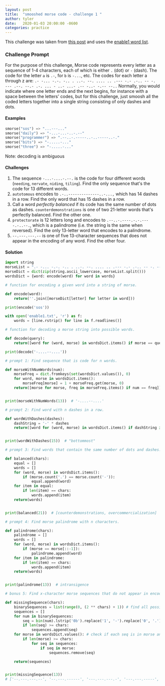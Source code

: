 ```yaml
---
layout: post
title:  "smooshed morse code - challenge 1 "
author: tyler
date:   2020-01-03 20:00:00 -0600
categories: practice
---
```


This challenge was taken from [this post](https://www.reddit.com/r/dailyprogrammer/comments/cmd1hb/20190805_challenge_380_easy_smooshed_morse_code_1/) and uses the [enable1 word list](https://raw.githubusercontent.com/dolph/dictionary/master/enable1.txt).

### Challenge Prompt

For the purpose of this challenge, Morse code represents every letter as a sequence of 1-4 characters, each of which is either `.` (dot) or `-` (dash). The code for the letter `a` is `.-`, for `b` is `-...`, etc. The codes for each letter a through z are:
`.- -... -.-. -.. . ..-. --. .... .. .--- -.- .-.. -- -. --- .--. --.- .-. ... - ..- ...- .-- -..- -.-- --..`
Normally, you would indicate where one letter ends and the next begins, for instance with a space between the letters' codes, but for this challenge, just smoosh all the coded letters together into a single string consisting of only dashes and dots.

#### Examples

```python
smorse("sos") => "...---..."
smorse("daily") => "-...-...-..-.--"
smorse("programmer") => ".--..-.-----..-..-----..-."
smorse("bits") => "-.....-..."
smorse("three") => "-.....-..."
```

Note: decoding is ambiguous

#### Challenges

1. The sequence `-...-....-.--.` is the code for four different words (`needing`, `nervate`, `niding`, `tiling`). Find the only sequence that's the code for 13 different words.
2. `autotomous` encodes to `.-..--------------..-...,` which has 14 dashes in a row. Find the only word that has 15 dashes in a row.
3. Call a word *perfectly balanced* if its code has the same number of dots as dashes. `counterdemonstrations` is one of two 21-letter words that's perfectly balanced. Find the other one.
4. `protectorate` is 12 letters long and encodes to `.--..-.----.-.-.----.-..--.`, which is a palindrome (i.e. the string is the same when reversed). Find the only 13-letter word that encodes to a palindrome.
5. `--.---.---.--` is one of five 13-character sequences that does not appear in the encoding of any word. Find the other four.

#### Solution

```python
import string
morseList = ".- -... -.-. -.. . ..-. --. .... .. .--- -.- .-.. -- -. --- .--. --.- .-. ... - ..- ...- .-- -..- -.-- --.."
morseDict = dict(zip(string.ascii_lowercase, morseList.split()))
wordsDict = {word: encode(word) for word in words}

# function for encoding a given word into a string of morse.

def encode(word):
    return(''.join([morseDict[letter] for letter in word]))

print(encode('sos'))

with open('enable1.txt', 'r') as f:
    words = [line.rstrip() for line in f.readlines()]

# function for decoding a morse string into possible words.

def decode(query):
    return([word for (word, morse) in wordsDict.items() if morse == query])

print(decode('-....--....'))

# prompt 1: Find sequence that is code for n words.

def morseWithNumWords(num):
    morseFreq = dict.fromkeys(set(wordsDict.values()), 0)
    for word, morse in wordsDict.items():
        morseFreq[morse] = 1 + morseFreq.get(morse, 0)
    return([morse for morse, freq in morseFreq.items() if num == freq])


print(morseWithNumWords(13))  # '-....--....'

# prompt 2: Find word with n dashes in a row.

def wordWithDashes(dashes):
    dashString = '-' * dashes
    return([word for (word, morse) in wordsDict.items() if dashString in morse])


print(wordWithDashes(15))  # "bottommost"

# prompt 3: Find words that contain the same number of dots and dashes.

def balanced(chars):
    equal = []
    words = []
    for (word, morse) in wordsDict.items():
        if (morse.count('.') == morse.count('-')):
            equal.append(word)
    for item in equal:
        if len(item) == chars:
            words.append(item)
    return(words)


print(balanced(21))  # [counterdemonstrations, overcommercialization]

# prompt 4: Find morse palindrome with n characters.

def palindrome(chars):
    palindrome = []
    words = []
    for (word, morse) in wordsDict.items():
        if (morse == morse[::-1]):
            palindrome.append(word)
    for item in palindrome:
        if len(item) == chars:
            words.append(item)
    return(words)


print(palindrome(13))  # intransigence

# bonus 5: Find x-character morse sequences that do not appear in encoding of any word.

def missingSequence(chars):
    binarySequences = list(range(0, (2 ** chars) + 1)) # find all possible binary representations up to length n
    sequences = []
    for num in binarySequences:
        seq = bin(num).lstrip('0b').replace('1', '-').replace('0', '.') # filter list to n-length binaries and substitute 0,1 for .,-
        if len(seq) >= chars:
            sequences.append(seq)
    for morse in wordsDict.values(): # check if each seq is in morse and remove if it is. (much faster to remove, shortens subsequent array loops)
        if len(morse) >= chars:
            for seq in sequences:
                if seq in morse:
                    sequences.remove(seq)  

    return(sequences)


print(missingSequence(13))
# ['--.---.---.--', '--.---.------', '---.---.---.-', '---.---.-----', '---.----.----']
```
